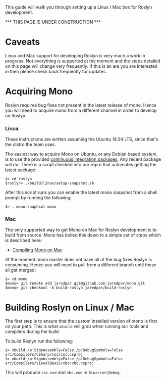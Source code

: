 This guide will walk you through setting up a Linux / Mac box for Roslyn development.  

*** THIS PAGE IS UNDER CONSTRUCTION *** 

# Caveats

Linux and Mac support for developing Roslyn is very much a work in progress.  Not everything is supported at the moment and the steps detailed on this page will change very frequently.  If this is an are you are interested in then please check back frequently for updates. 

# Acquiring Mono 

Roslyn requires bug fixes not present in the latest release of mono.  Hence you will need to acquire mono from a different channel in order to develop on Roslyn.

### Linux

These instructions are written assuming the Ubuntu 14.04 LTS, since that's the distro the team uses.

The easiest way to acquire Mono on Ubuntu, or any Debian based system, is to use the provided [continuous integration packages](http://www.mono-project.com/docs/getting-started/install/linux/ci-packages).  Any recent package will do.  There is a script checked into our repro that automates getting the latest package:

```
$> cd roslyn
$roslyn> ./build/linux/setup-snapshot.sh
```

After this script runs you can enable the latest mono snapshot from a shell prompt by running the following:

```
$> . mono-snaphsot mono
```

### Mac

The only supported way to get Mono on Mac for Roslyn development is to build from source.  Mono has boiled this down to a simple set of steps which is described here:

- [Compiling Mono on Mac](http://www.mono-project.com/docs/compiling-mono/mac/#building-mono-from-a-git-source-code-checkout)

At the moment mono master does not have all of the bug fixes Roslyn is consuming.  Hence you will need to pull from a different branch until these all get merged:

``` 
$> cd mono
$mono> git remote add jaredpar git@github.com:jaredpar/mono.git
$mono> git checkout -b build-roslyn jaredpar/build-roslyn
```

# Building Roslyn on Linux / Mac 

The first step is to ensure that the custom installed version of mono is first on your path.  This is what `xbuild` will grab when running our tools and compilers during the build.  

To build Roslyn run the following:

```
$> xbuild /p:SignAssembly=False /p:DebugSymbols=False src/Compilers/CSharp/csc/csc.csproj
$> xbuild /p:SignAssembly=False /p:DebugSymbols=False src/Compilers/VisualBasic/vbc/vbc.csproj
```

This will produce `csc.exe` and `vbc.exe` in `Binaries\Debug`.  
